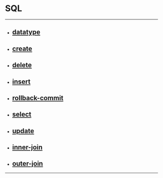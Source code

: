 # SQL

****

* ## [datatype](https://github.com/gudwo0121/TIL/blob/master/sql/datatype.md)

* ## [create](https://github.com/gudwo0121/TIL/blob/master/sql/create.md)

* ## [delete](https://github.com/gudwo0121/TIL/blob/master/sql/delete.md)

* ## [insert](https://github.com/gudwo0121/TIL/blob/master/sql/insert.md)

* ## [rollback-commit](https://github.com/gudwo0121/TIL/blob/master/sql/rollback-commit.md)

* ## [select](https://github.com/gudwo0121/TIL/blob/master/sql/select.md)

* ## [update](https://github.com/gudwo0121/TIL/blob/master/sql/update.md)

* ## [inner-join](https://github.com/gudwo0121/TIL/blob/master/sql/inner-join.md)

* ## [outer-join](https://github.com/gudwo0121/TIL/blob/master/sql/outer-join.md)

***

